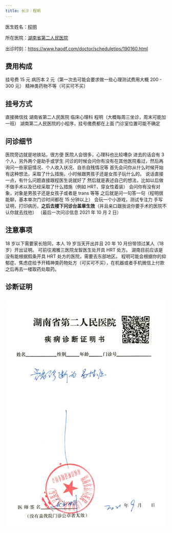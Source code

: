 ```yaml
---
title: 长沙｜程明
---
```


医生姓名：[程明](https://www.haodf.com/doctor/190160.html)

所在医院：[湖南省第二人民医院](https://amap.com/place/B02DB03S87)

出诊时刻：<https://www.haodf.com/doctor/scheduletips/190160.html>

## 费用构成

挂号费 15 元
病历本 2 元（第一次去可能会要求做一些心理测试费用大概 200 - 300 元）
精神类药物不等（可买可不买）

## 挂号方式

直接微信找 湖南省第二人民医院 临床心理科 程明（大概每周三坐诊，周末可能加一班）
湖南第二人民医院的小程序，挂号缴费都在上面
门诊室位置可能不确定

## 问诊细节

医院旁边就是地铁站，很方便
医院人会很多，心理科也比较嘈杂
进去的话会有 3 个人，另外两个是助手或学生
问诊的时候会问你有没有在其他医院看过，然后再询问一些家庭情况、个人收入状况、自杀自残情况等
首先会问你从什么时候开始有这种想法，采取了什么措施，小时候跟男孩子还是女孩子玩什么的。
说话直接一点，有什么问题直接跟程医生说就好了
然后就是表述自己的想法，比如以后做不做手术以及已经采取了什么措施（例如 HRT、穿女性着装）
会问你有没有对象，对象是男孩子还是女孩子或者是 trans 等等
之后就是问一句答一句（程明很能聊，基本单次门诊时间都在 15 分钟以上）
会玩一个小游戏，测试专注力
手写证明，打印病历，**之后去楼下问诊台盖章生效**（并且亲口跟我说你要手术的医院不认你就去找他）
（最后一次问诊信息 2021 年 10 月 2 日）

## 注意事项

18 岁以下需要家长陪同，本人 19 岁当天开出并且 20 年 10 月份带领过某人（18 岁）开出证明。
可前往湘雅三医院龙智医生处开具 HRT 处方。
湖南目前应该是没有能根据假条开具 HRT 处方的医院，需要去东部地区。
程明可能会根据你的抑郁症、焦虑症给予开精神类药物处方（可买可不买），在机器或者手机微信上付款之后再去一楼取药处取药。

## 诊断证明

![证明](proof.jpg)

